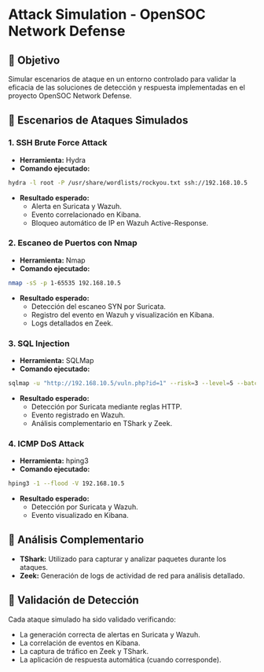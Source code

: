 # Attack Simulation - OpenSOC Network Defense

## 🔎 Objetivo
Simular escenarios de ataque en un entorno controlado para validar la eficacia de las soluciones de detección y respuesta implementadas en el proyecto OpenSOC Network Defense.



## 🔫 Escenarios de Ataques Simulados

### 1. SSH Brute Force Attack
- **Herramienta:** Hydra
- **Comando ejecutado:**
```bash
hydra -l root -P /usr/share/wordlists/rockyou.txt ssh://192.168.10.5
```
- **Resultado esperado:**
  - Alerta en Suricata y Wazuh.
  - Evento correlacionado en Kibana.
  - Bloqueo automático de IP en Wazuh Active-Response.



### 2. Escaneo de Puertos con Nmap
- **Herramienta:** Nmap
- **Comando ejecutado:**
```bash
nmap -sS -p 1-65535 192.168.10.5
```
- **Resultado esperado:**
  - Detección del escaneo SYN por Suricata.
  - Registro del evento en Wazuh y visualización en Kibana.
  - Logs detallados en Zeek.



### 3. SQL Injection
- **Herramienta:** SQLMap
- **Comando ejecutado:**
```bash
sqlmap -u "http://192.168.10.5/vuln.php?id=1" --risk=3 --level=5 --batch
```
- **Resultado esperado:**
  - Detección por Suricata mediante reglas HTTP.
  - Evento registrado en Wazuh.
  - Análisis complementario en TShark y Zeek.



### 4. ICMP DoS Attack
- **Herramienta:** hping3
- **Comando ejecutado:**
```bash
hping3 -1 --flood -V 192.168.10.5
```
- **Resultado esperado:**
  - Detección por Suricata y Wazuh.
  - Evento visualizado en Kibana.



## 🔎 Análisis Complementario
- **TShark:** Utilizado para capturar y analizar paquetes durante los ataques.
- **Zeek:** Generación de logs de actividad de red para análisis detallado.



## 📅 Validación de Detección
Cada ataque simulado ha sido validado verificando:
- La generación correcta de alertas en Suricata y Wazuh.
- La correlación de eventos en Kibana.
- La captura de tráfico en Zeek y TShark.
- La aplicación de respuesta automática (cuando corresponde).